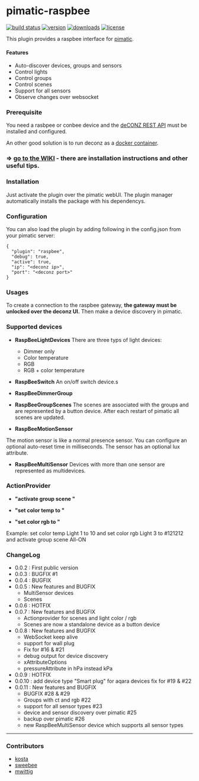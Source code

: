 pimatic-raspbee
=======================

[![build status](https://img.shields.io/travis/treban/pimatic-raspbee.svg?branch=master?style=flat-square)](https://travis-ci.org/treban/pimatic-raspbee)
[![version](https://img.shields.io/npm/v/pimatic-raspbee.svg?branch=master?style=flat-square)](https://www.npmjs.com/package/pimatic-raspbee)
[![downloads](https://img.shields.io/npm/dm/pimatic-raspbee.svg?branch=master?style=flat-square)](https://www.npmjs.com/package/pimatic-raspbee)
[![license](https://img.shields.io/github/license/treban/pimatic-raspbee.svg)](https://github.com/treban/pimatic-raspbee)


This plugin provides a raspbee interface for [pimatic](https://pimatic.org/).

#### Features

* Auto-discover devices, groups and sensors
* Control lights
* Control groups
* Control scenes
* Support for all sensors
* Observe changes over websocket

### Prerequisite

You need a rasbpee or conbee device and the [deCONZ REST API](https://github.com/dresden-elektronik/deconz-rest-plugin/blob/master/README.md#install-deconz) must be installed and configured.

An other good solution is to run deconz as a [docker container](https://github.com/marthoc/docker-deconz).

### => [go to the WIKI](https://github.com/treban/pimatic-raspbee/wiki) - there are installation instructions and other useful tips.

### Installation

Just activate the plugin over the pimatic webUI. The plugin manager automatically installs the package with his dependencys.

### Configuration

You can also load the plugin by adding following in the config.json from your pimatic server:

    {
      "plugin": "raspbee",
      "debug": true,
      "active": true,
      "ip": "<deconz ip>",
      "port": "<deconz port>"
    }

### Usages

To create a connection to the raspbee gateway, **the gateway must be unlocked over the deconz UI.**
Then make a device discovery in pimatic.

### Supported devices

* **RaspBeeLightDevices**
There are three typs of light devices:
  - Dimmer only
  - Color temperature
  - RGB
  - RGB + color temperature

* **RaspBeeSwitch**
An on/off switch device.s

* **RaspBeeDimmerGroup**

* **RaspBeeGroupScenes**
The scenes are associated with the groups
and are represented by a button device.
After each restart of pimatic all scenes are updated.

* **RaspBeeMotionSensor**

The motion sensor is like a normal presence sensor.
You can configure an optional auto-reset time in milliseconds.
The sensor has an optional lux attribute.

* **RaspBeeMultiSensor**
Devices with more than one sensor are represented as multidevices.



### ActionProvider

* **"activate group scene <name>"**  

* **"set color temp <name> to <value>"**  

* **"set color rgb <name> to <hexvalue>"**

Example:
set color temp Light 1 to 10 and set color rgb Light 3 to #121212 and activate group scene All-ON

### ChangeLog
* 0.0.2 : First public version
* 0.0.3 : BUGFIX #1
* 0.0.4 : BUGFIX
* 0.0.5 : New features and BUGFIX
  * MultiSensor devices
  * Scenes
* 0.0.6 : HOTFIX
* 0.0.7 : New features and BUGFIX
  * Actionprovider for scenes and light color / rgb
  * Scenes are now a standalone device as a button device
* 0.0.8 : New features and BUGFIX
  * WebSocket keep alive
  * support for wall plug
  * Fix for #16 & #21
  * debug output for device discovery
  * xAttributeOptions
  * pressureAttribute in hPa instead kPa
* 0.0.9 : HOTFIX
* 0.0.10 : add device type "Smart plug" for aqara devices fix for #19 & #22
* 0.0.11 : New features and BUGFIX
  * BUGFIX #28 & #29
  * Groups with ct and rgb #22
  * support for all sensor types #23
  * device and sensor discovery over pimatic #25
  * backup over pimatic #26
  * new RaspBeeMultiSensor device which supports all sensor types

----------------------------
### Contributors

* [kosta](https://github.com/treban)
* [sweebee](https://github.com/sweebee)
* [mwittig](https://github.com/mwittig)

